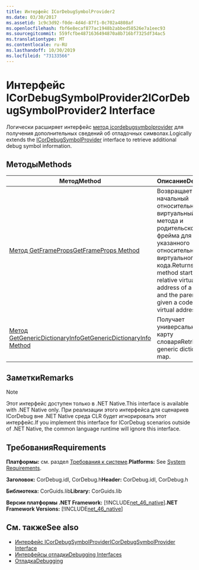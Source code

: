 ```yaml
---
title: Интерфейс ICorDebugSymbolProvider2
ms.date: 03/30/2017
ms.assetid: 1c9c3d92-f0de-4d4d-87f1-0c702a4808af
ms.openlocfilehash: fbf6e8ecaf877ac1948b2abbed58526e7a1eec93
ms.sourcegitcommit: 559fcfbe4871636494870a8b716bf7325df34ac5
ms.translationtype: MT
ms.contentlocale: ru-RU
ms.lasthandoff: 10/30/2019
ms.locfileid: "73133566"
---
```

# <a name="icordebugsymbolprovider2-interface"></a><span data-ttu-id="caeb6-102">Интерфейс ICorDebugSymbolProvider2</span><span class="sxs-lookup"><span data-stu-id="caeb6-102">ICorDebugSymbolProvider2 Interface</span></span>
<span data-ttu-id="caeb6-103">Логически расширяет интерфейс [метод icordebugsymbolprovider](../../../../docs/framework/unmanaged-api/debugging/icordebugsymbolprovider-interface.md) для получения дополнительных сведений об отладочных символах.</span><span class="sxs-lookup"><span data-stu-id="caeb6-103">Logically extends the [ICorDebugSymbolProvider](../../../../docs/framework/unmanaged-api/debugging/icordebugsymbolprovider-interface.md) interface to retrieve additional debug symbol information.</span></span>  
  
## <a name="methods"></a><span data-ttu-id="caeb6-104">Методы</span><span class="sxs-lookup"><span data-stu-id="caeb6-104">Methods</span></span>  
  
|<span data-ttu-id="caeb6-105">Метод</span><span class="sxs-lookup"><span data-stu-id="caeb6-105">Method</span></span>|<span data-ttu-id="caeb6-106">Описание</span><span class="sxs-lookup"><span data-stu-id="caeb6-106">Description</span></span>|  
|------------|-----------------|  
|[<span data-ttu-id="caeb6-107">Метод GetFrameProps</span><span class="sxs-lookup"><span data-stu-id="caeb6-107">GetFrameProps Method</span></span>](../../../../docs/framework/unmanaged-api/debugging/icordebugsymbolprovider2-getframeprops-method.md)|<span data-ttu-id="caeb6-108">Возвращает начальный относительный виртуальный адрес метода и родительского фрейма для указанного относительного виртуального адреса кода.</span><span class="sxs-lookup"><span data-stu-id="caeb6-108">Returns the method starting relative virtual address of a method and the parent frame given a code relative virtual address.</span></span>|  
|[<span data-ttu-id="caeb6-109">Метод GetGenericDictionaryInfo</span><span class="sxs-lookup"><span data-stu-id="caeb6-109">GetGenericDictionaryInfo Method</span></span>](../../../../docs/framework/unmanaged-api/debugging/icordebugsymbolprovider2-getgenericdictionaryinfo-method.md)|<span data-ttu-id="caeb6-110">Получает универсальную карту словаря</span><span class="sxs-lookup"><span data-stu-id="caeb6-110">Retrieves a generic dictionary map.</span></span>|  
  
## <a name="remarks"></a><span data-ttu-id="caeb6-111">Заметки</span><span class="sxs-lookup"><span data-stu-id="caeb6-111">Remarks</span></span>  
  
> [!NOTE]
> <span data-ttu-id="caeb6-112">Этот интерфейс доступен только в .NET Native.</span><span class="sxs-lookup"><span data-stu-id="caeb6-112">This interface is available with .NET Native only.</span></span> <span data-ttu-id="caeb6-113">При реализации этого интерфейса для сценариев ICorDebug вне .NET Native среда CLR будет игнорировать этот интерфейс.</span><span class="sxs-lookup"><span data-stu-id="caeb6-113">If you implement this interface for ICorDebug scenarios outside of .NET Native, the common language runtime will ignore this interface.</span></span>  
  
## <a name="requirements"></a><span data-ttu-id="caeb6-114">Требования</span><span class="sxs-lookup"><span data-stu-id="caeb6-114">Requirements</span></span>  
 <span data-ttu-id="caeb6-115">**Платформы:** см. раздел [Требования к системе](../../../../docs/framework/get-started/system-requirements.md).</span><span class="sxs-lookup"><span data-stu-id="caeb6-115">**Platforms:** See [System Requirements](../../../../docs/framework/get-started/system-requirements.md).</span></span>  
  
 <span data-ttu-id="caeb6-116">**Заголовок:** CorDebug.idl, CorDebug.h</span><span class="sxs-lookup"><span data-stu-id="caeb6-116">**Header:** CorDebug.idl, CorDebug.h</span></span>  
  
 <span data-ttu-id="caeb6-117">**Библиотека:** CorGuids.lib</span><span class="sxs-lookup"><span data-stu-id="caeb6-117">**Library:** CorGuids.lib</span></span>  
  
 <span data-ttu-id="caeb6-118">**Версии платформы .NET Framework:** [!INCLUDE[net_46_native](../../../../includes/net-46-native-md.md)]</span><span class="sxs-lookup"><span data-stu-id="caeb6-118">**.NET Framework Versions:** [!INCLUDE[net_46_native](../../../../includes/net-46-native-md.md)]</span></span>  
  
## <a name="see-also"></a><span data-ttu-id="caeb6-119">См. также</span><span class="sxs-lookup"><span data-stu-id="caeb6-119">See also</span></span>

- [<span data-ttu-id="caeb6-120">Интерфейс ICorDebugSymbolProvider</span><span class="sxs-lookup"><span data-stu-id="caeb6-120">ICorDebugSymbolProvider Interface</span></span>](../../../../docs/framework/unmanaged-api/debugging/icordebugsymbolprovider-interface.md)
- [<span data-ttu-id="caeb6-121">Интерфейсы отладки</span><span class="sxs-lookup"><span data-stu-id="caeb6-121">Debugging Interfaces</span></span>](../../../../docs/framework/unmanaged-api/debugging/debugging-interfaces.md)
- [<span data-ttu-id="caeb6-122">Отладка</span><span class="sxs-lookup"><span data-stu-id="caeb6-122">Debugging</span></span>](../../../../docs/framework/unmanaged-api/debugging/index.md)
